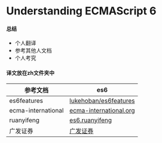 # Understanding ECMAScript 6

#### 总结

+ 个人翻译
+ 参考其他人文档
+ 个人考究

#### 译文放在zh文件夹中

参考文档 | es6
--- | ---
es6features | [lukehoban/es6features](https://github.com/lukehoban/es6features#readme)
ecma-international | [ecma-international.org](http://www.ecma-international.org/ecma-262/6.0/)
ruanyifeng| [es6.ruanyifeng](http://es6.ruanyifeng.com/)
广发证券 | [广发证券](https://github.com/gf-rd)
